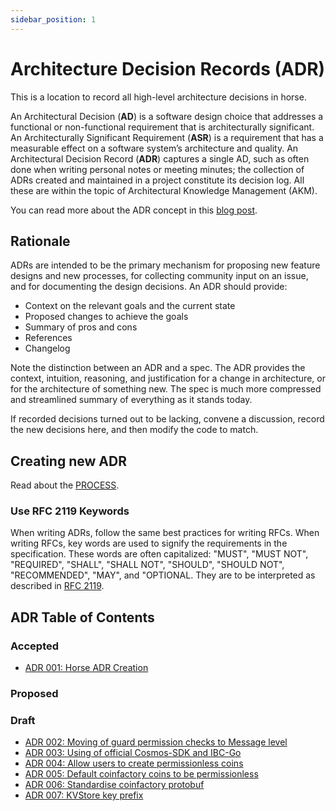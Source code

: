 ```yaml
---
sidebar_position: 1
---
```


# Architecture Decision Records (ADR)

This is a location to record all high-level architecture decisions in horse.

An Architectural Decision (**AD**) is a software design choice that addresses a functional or non-functional requirement that is architecturally significant.
An Architecturally Significant Requirement (**ASR**) is a requirement that has a measurable effect on a software system’s architecture and quality.
An Architectural Decision Record (**ADR**) captures a single AD, such as often done when writing personal notes or meeting minutes; the collection of ADRs created and maintained in a project constitute its decision log. All these are within the topic of Architectural Knowledge Management (AKM).

You can read more about the ADR concept in this [blog post](https://product.reverb.com/documenting-architecture-decisions-the-reverb-way-a3563bb24bd0#.78xhdix6t).

## Rationale

ADRs are intended to be the primary mechanism for proposing new feature designs and new processes, for collecting community input on an issue, and for documenting the design decisions.
An ADR should provide:

- Context on the relevant goals and the current state
- Proposed changes to achieve the goals
- Summary of pros and cons
- References
- Changelog

Note the distinction between an ADR and a spec. The ADR provides the context, intuition, reasoning, and
justification for a change in architecture, or for the architecture of something
new. The spec is much more compressed and streamlined summary of everything as
it stands today.

If recorded decisions turned out to be lacking, convene a discussion, record the new decisions here, and then modify the code to match.

## Creating new ADR

Read about the [PROCESS](./PROCESS.md).

### Use RFC 2119 Keywords

When writing ADRs, follow the same best practices for writing RFCs. When writing RFCs, key words are used to signify the requirements in the specification. These words are often capitalized: "MUST", "MUST NOT", "REQUIRED", "SHALL", "SHALL NOT", "SHOULD", "SHOULD NOT", "RECOMMENDED", "MAY", and "OPTIONAL. They are to be interpreted as described in [RFC 2119](https://datatracker.ietf.org/doc/html/rfc2119).

## ADR Table of Contents

### Accepted

- [ADR 001: Horse ADR Creation](./adr-001-adr-creation.md)

### Proposed

### Draft

- [ADR 002: Moving of guard permission checks to Message level](./adr-002-guard-checks-at-msg-level.md)
- [ADR 003: Using of official Cosmos-SDK and IBC-Go](./adr-003-use-official-cosmos-modules.md)
- [ADR 004: Allow users to create permissionless coins](./adr-004-create-permissionless-coins.md)
- [ADR 005: Default coinfactory coins to be permissionless](./adr-005-default-permissionless-coins.md)
- [ADR 006: Standardise coinfactory protobuf](./adr-006-standardise-coinfactory.md)
- [ADR 007: KVStore key prefix](./adr-007-kvstore-key-prefix.md)
